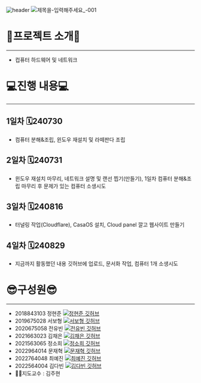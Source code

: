 ![header](https://capsule-render.vercel.app/api?type=Venom&color=0:FF66B2,100:8A2BE2=&fontColor=d6ace6&animation=twinkling&height=300&section=header&text=team%20project&fontSize=90&stroke=ffffff)
![제목을-입력해주세요_-001](https://github.com/user-attachments/assets/69513687-4f9d-43a9-8f8b-874d704a1899)

# 👻프로젝트 소개👻
----
* 컵퓨터 하드웨어 및 네트워크

# 💻진행 내용💻
----
## 1일차 🗓️240730
* 컴퓨터 분해&조립, 윈도우 재설치 및 라떼판다 조립
## 2일차 🗓️240731
* 윈도우 재설치 마무리, 네트워크 설명 및 랜선 찝기(만들기), 1일차 컴퓨터 분해&조립 마무리 후 문제가 있는 컴퓨터 소생시도
## 3일차 🗓️240816
* 터널링 작업(Cloudflare), CasaOS 설치, Cloud panel 깔고 웹사이트 만들기
## 4일차 🗓️240829
* 지금까지 활동했던 내용 깃허브에 업로드, 문서화 작업, 컴퓨터 1개 소생시도

# 😎구성원😎
----
* 2018843103 정현준 <a href="https://github.com/guswnsj"><img src="https://img.shields.io/badge/GitHub-181717?style=for-the badge&logo=GitHub&logoColor=white" alt="정현준 깃허브" /></a>
* 2019675028 서보형 <a href="https://github.com/seoftbh"><img src="https://img.shields.io/badge/GitHub-181717?style=for-the badge&logo=GitHub&logoColor=white" alt="서보형 깃허브" /></a>
* 2020675058 전유빈 <a href="https://github.com/guswnsj"><img src="https://img.shields.io/badge/GitHub-181717?style=for-the badge&logo=GitHub&logoColor=white" alt="전유빈 깃허브" /></a>
* 2021663023 김채은 <a href="https://github.com/Kimchaeeuny"><img src="https://img.shields.io/badge/GitHub-181717?style=for-the badge&logo=GitHub&logoColor=white" alt="김채은 깃허브" /></a>
* 2021563065 정소희 <a href="https://github.com/Sossoh"><img src="https://img.shields.io/badge/GitHub-181717?style=for-the badge&logo=GitHub&logoColor=white" alt="정소희 깃허브" /></a>
* 2022964014 문재혁 <a href="https://github.com/mooner1213"><img src="https://img.shields.io/badge/GitHub-181717?style=for-the badge&logo=GitHub&logoColor=white" alt="문재혁 깃허브" /></a>
* 2022764048 최예진 <a href="https://github.com/dPwls03"><img src="https://img.shields.io/badge/GitHub-181717?style=for-the badge&logo=GitHub&logoColor=white" alt="최예진 깃허브" /></a>
* 2022564004 김다빈 <a href="https://github.com/tealight03"><img src="https://img.shields.io/badge/GitHub-181717?style=for-the badge&logo=GitHub&logoColor=white" alt="김다빈 깃허브" /></a>
* 👨‍🏫지도교수 : 김주현 
